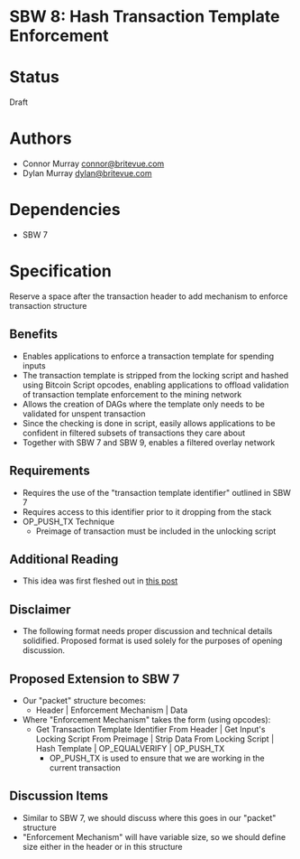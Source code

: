 SBW 8: Hash Transaction Template Enforcement
============================================

# Status
Draft

# Authors
* Connor Murray <connor@britevue.com>
* Dylan Murray <dylan@britevue.com>

# Dependencies
* SBW 7

# Specification

Reserve a space after the transaction header to add mechanism to enforce transaction structure

## Benefits
* Enables applications to enforce a transaction template for spending inputs
* The transaction template is stripped from the locking script and hashed using Bitcoin Script opcodes, enabling applications to offload validation of transaction template enforcement to the mining network
* Allows the creation of DAGs where the template only needs to be validated for unspent transaction
* Since the checking is done in script, easily allows applications to be confident in filtered subsets of transactions they care about
* Together with SBW 7 and SBW 9, enables a filtered overlay network

## Requirements

* Requires the use of the "transaction template identifier" outlined in SBW 7
* Requires access to this identifier prior to it dropping from the stack
* OP_PUSH_TX Technique
	* Preimage of transaction must be included in the unlocking script

## Additional Reading
* This idea was first fleshed out in [this post](https://mdtechnologies.medium.com/how-to-create-overlay-networks-inside-bitcoin-script-a5f1a0504386) 

## Disclaimer
* The following format needs proper discussion and technical details solidified. Proposed format is used solely for the purposes of opening discussion.

## Proposed Extension to SBW 7
* Our "packet" structure becomes:
	* Header | Enforcement Mechanism | Data
* Where "Enforcement Mechanism" takes the form (using opcodes):
	* Get Transaction Template Identifier From Header | Get Input's Locking Script From Preimage | Strip Data From Locking Script | Hash Template | OP_EQUALVERIFY | OP_PUSH_TX
		* OP_PUSH_TX is used to ensure that we are working in the current transaction

## Discussion Items

* Similar to SBW 7, we should discuss where this goes in our "packet" structure
* "Enforcement Mechanism" will have variable size, so we should define size either in the header or in this structure


